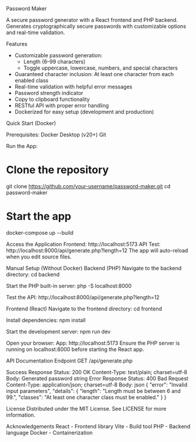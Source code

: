 Password Maker

A secure password generator with a React frontend and PHP backend. Generates cryptographically secure passwords with customizable options and real-time validation.

Features
- Customizable password generation:
    - Length (6–99 characters)
    - Toggle uppercase, lowercase, numbers, and special characters
- Guaranteed character inclusion: At least one character from each enabled class
- Real-time validation with helpful error messages
- Password strength indicator
- Copy to clipboard functionality
- RESTful API with proper error handling
- Dockerized for easy setup (development and production)

Quick Start (Docker)

Prerequisites:
Docker Desktop (v20+)
Git

Run the App:
# Clone the repository
git clone https://github.com/your-username/password-maker.git
cd password-maker

# Start the app
docker-compose up --build

Access the Application
Frontend: http://localhost:5173
API Test: http://localhost:8000/api/generate.php?length=12
The app will auto-reload when you edit source files.


Manual Setup (Without Docker)
Backend (PHP)
Navigate to the backend directory:
cd backend

Start the PHP built-in server:
php -S localhost:8000

Test the API:
http://localhost:8000/api/generate.php?length=12


Frontend (React)
Navigate to the frontend directory:
cd frontend

Install dependencies:
npm install

Start the development server:
npm run dev

Open your browser:
App: http://localhost:5173
Ensure the PHP server is running on localhost:8000 before starting the React app.

API Documentation
Endpoint
GET /api/generate.php


Success Response
Status: 200 OK
Content-Type: text/plain; charset=utf-8
Body: Generated password string
Error Response
Status: 400 Bad Request
Content-Type: application/json; charset=utf-8
Body:
json
{
  "error": "Invalid input parameters",
  "details": {
    "length": "Length must be between 6 and 99.",
    "classes": "At least one character class must be enabled."
  }
}

License
Distributed under the MIT License. See LICENSE for more information.

Acknowledgements
React - Frontend library
Vite - Build tool
PHP - Backend language
Docker - Containerization